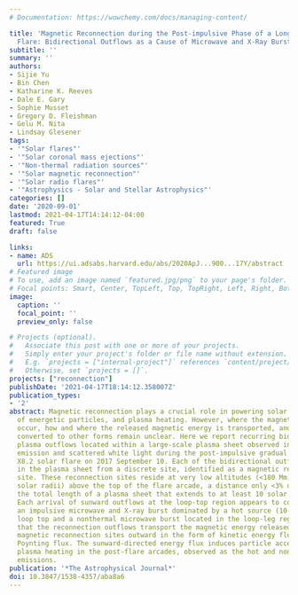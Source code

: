 ```yaml
---
# Documentation: https://wowchemy.com/docs/managing-content/

title: 'Magnetic Reconnection during the Post-impulsive Phase of a Long-duration Solar
  Flare: Bidirectional Outflows as a Cause of Microwave and X-Ray Bursts'
subtitle: ''
summary: ''
authors:
- Sijie Yu
- Bin Chen
- Katharine K. Reeves
- Dale E. Gary
- Sophie Musset
- Gregory D. Fleishman
- Gelu M. Nita
- Lindsay Glesener
tags:
- '"Solar flares"'
- '"Solar coronal mass ejections"'
- '"Non-thermal radiation sources"'
- '"Solar magnetic reconnection"'
- '"Solar radio flares"'
- '"Astrophysics - Solar and Stellar Astrophysics"'
categories: []
date: '2020-09-01'
lastmod: 2021-04-17T14:14:12-04:00
featured: True 
draft: false

links:
- name: ADS
  url: https://ui.adsabs.harvard.edu/abs/2020ApJ...900...17Y/abstract
# Featured image
# To use, add an image named `featured.jpg/png` to your page's folder.
# Focal points: Smart, Center, TopLeft, Top, TopRight, Left, Right, BottomLeft, Bottom, BottomRight.
image:
  caption: ''
  focal_point: ''
  preview_only: false

# Projects (optional).
#   Associate this post with one or more of your projects.
#   Simply enter your project's folder or file name without extension.
#   E.g. `projects = ["internal-project"]` references `content/project/deep-learning/index.md`.
#   Otherwise, set `projects = []`.
projects: ["reconnection"]
publishDate: '2021-04-17T18:14:12.358007Z'
publication_types:
- '2'
abstract: Magnetic reconnection plays a crucial role in powering solar flares, production
  of energetic particles, and plasma heating. However, where the magnetic reconnections
  occur, how and where the released magnetic energy is transported, and how it is
  converted to other forms remain unclear. Here we report recurring bidirectional
  plasma outflows located within a large-scale plasma sheet observed in extreme-ultraviolet
  emission and scattered white light during the post-impulsive gradual phase of the
  X8.2 solar flare on 2017 September 10. Each of the bidirectional outflows originates
  in the plasma sheet from a discrete site, identified as a magnetic reconnection
  site. These reconnection sites reside at very low altitudes (<180 Mm, or 0.26
  solar radii) above the top of the flare arcade, a distance only <3% of
  the total length of a plasma sheet that extends to at least 10 solar radii.
  Each arrival of sunward outflows at the loop-top region appears to coincide with
  an impulsive microwave and X-ray burst dominated by a hot source (10-20 MK) at the
  loop top and a nonthermal microwave burst located in the loop-leg region. We propose
  that the reconnection outflows transport the magnetic energy released at localized
  magnetic reconnection sites outward in the form of kinetic energy flux and/or electromagnetic
  Poynting flux. The sunward-directed energy flux induces particle acceleration and
  plasma heating in the post-flare arcades, observed as the hot and nonthermal flare
  emissions.
publication: '*The Astrophysical Journal*'
doi: 10.3847/1538-4357/aba8a6
---
```

